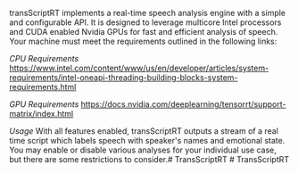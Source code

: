 transScriptRT implements a real-time speech analysis engine with a simple and configurable API.
It is designed to leverage multicore Intel processors and CUDA enabled Nvidia GPUs for fast and
efficient analysis of speech. Your machine must meet the requirements outlined in the following links:

*CPU Requirements*
https://www.intel.com/content/www/us/en/developer/articles/system-requirements/intel-oneapi-threading-building-blocks-system-requirements.html

*GPU Requirements*
https://docs.nvidia.com/deeplearning/tensorrt/support-matrix/index.html

*Usage*
With all features enabled, transScriptRT outputs a stream of a real time script
which labels speech with speaker's names and emotional state. You may enable or
disable various analyses for your individual use case, but there are some
restrictions to consider.#   T r a n s S c r i p t R T  
 #   T r a n s S c r i p t R T  
 